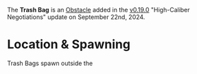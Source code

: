 The **Trash Bag** is an [Obstacle](/obstacles) added in the [v0.19.0](https://github.com/HasangerGames/suroi/releases/tag/v0.19.0) "High-Caliber Negotiations" update on September 22nd, 2024.

# Location & Spawning

Trash Bags spawn outside the 
